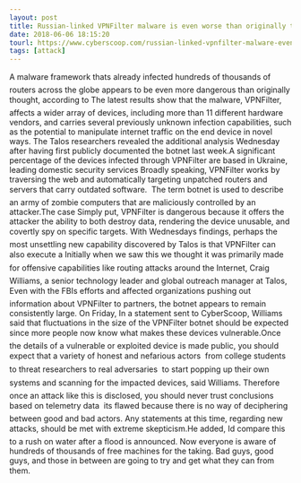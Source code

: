 ```yaml
---
layout: post
title: Russian-linked VPNFilter malware is even worse than originally thought, new research suggests
date: 2018-06-06 18:15:20
tourl: https://www.cyberscoop.com/russian-linked-vpnfilter-malware-even-worse-originally-thought-new-research-suggests/?category_news=technology
tags: [attack]
---
```

A malware framework thats already infected hundreds of thousands of routers across the globe appears to be even more dangerous than originally thought, according to The latest results show that the malware, VPNFilter, affects a wider array of devices, including more than 11 different hardware vendors, and carries several previously unknown infection capabilities, such as the potential to manipulate internet traffic on the end device in novel ways. The Talos researchers revealed the additional analysis Wednesday after having first publicly documented the botnet last week.A significant percentage of the devices infected through VPNFilter are based in Ukraine, leading domestic security services Broadly speaking, VPNFilter works by traversing the web and automatically targeting unpatched routers and servers that carry outdated software.  The term botnet is used to describe an army of zombie computers that are maliciously controlled by an attacker.The case Simply put, VPNFilter is dangerous because it offers the attacker the ability to both destroy data, rendering the device unusable, and covertly spy on specific targets. With Wednesdays findings, perhaps the most unsettling new capability discovered by Talos is that VPNFilter can also execute a Initially when we saw this we thought it was primarily made for offensive capabilities like routing attacks around the Internet, Craig Williams, a senior technology leader and global outreach manager at Talos, Even with the FBIs efforts and affected organizations pushing out information about VPNFilter to partners, the botnet appears to remain consistently large. On Friday, In a statement sent to CyberScoop, Williams said that fluctuations in the size of the VPNFilter botnet should be expected since more people now know what makes these devices vulnerable.Once the details of a vulnerable or exploited device is made public, you should expect that a variety of honest and nefarious actors  from college students to threat researchers to real adversaries  to start popping up their own systems and scanning for the impacted devices, said Williams. Therefore once an attack like this is disclosed, you should never trust conclusions based on telemetry data  its flawed because there is no way of deciphering between good and bad actors. Any statements at this time, regarding new attacks, should be met with extreme skepticism.He added, Id compare this to a rush on water after a flood is announced. Now everyone is aware of hundreds of thousands of free machines for the taking. Bad guys, good guys, and those in between are going to try and get what they can from them.